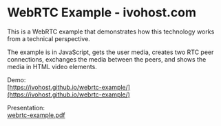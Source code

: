# WebRTC Example - ivohost.com

This is a WebRTC example that demonstrates how this technology works from a
technical perspective.

The example is in JavaScript, gets the user media, creates two RTC peer connections,
exchanges the media between the peers, and shows the media in HTML video
elements.

Demo:  
[https://ivohost.github.io/webrtc-example/](https://ivohost.github.io/webrtc-example/)

Presentation:  
[webrtc-example.pdf](webrtc-example.pdf)
